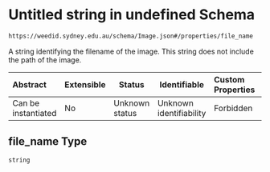 # Untitled string in undefined Schema

```txt
https://weedid.sydney.edu.au/schema/Image.json#/properties/file_name
```

A string identifying the filename of the image.
This string does not include the path of the image.


| Abstract            | Extensible | Status         | Identifiable            | Custom Properties | Additional Properties | Access Restrictions | Defined In                                                              |
| :------------------ | ---------- | -------------- | ----------------------- | :---------------- | --------------------- | ------------------- | ----------------------------------------------------------------------- |
| Can be instantiated | No         | Unknown status | Unknown identifiability | Forbidden         | Allowed               | none                | [Image.schema.json\*](out/out/Image.schema.json "open original schema") |

## file_name Type

`string`
